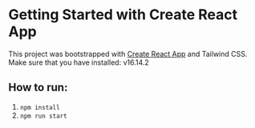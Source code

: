 # Getting Started with Create React App

This project was bootstrapped with [Create React App](https://github.com/facebook/create-react-app) and Tailwind CSS.
Make sure that you have installed: v16.14.2

## How to run:

1. `npm install`
2. `npm run start`
